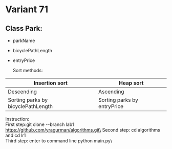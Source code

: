 # Variant 71
## Class Park:
* parkName
* bicyclePathLength
* entryPrice

    Sort methods:

| Insertion sort                     | Heap sort                   |
| ---------------------------------- | --------------------------- |
| Descending                         | Ascending                   |
| Sorting parks by bicyclePathLength | Sorting parks by entryPrice |

Instruction:\
First step:git clone --branch lab1 https://github.com/yragurman/algorithms.git\
Second step: cd algorithms and cd lr1\
Third step: enter to command line python main.py\
